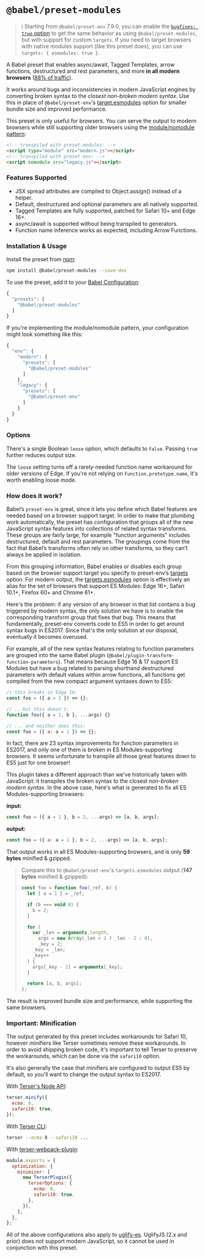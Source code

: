 # `@babel/preset-modules`

> ℹ️ Starting from `@babel/preset-env` 7.9.0, you can enable the [`bugfixes: true` option](https://babeljs.io/docs/en/babel-preset-env#bugfixes) to get the same behavior as using `@babel/preset-modules`, but with support for custom `targets`.
> If you need to target browsers with native modules support (like this preset does), you can use `targets: { esmodules: true }`.

A Babel preset that enables async/await, Tagged Templates, arrow functions, destructured and rest parameters, and more **in all modern browsers** ([88% of traffic](https://caniuse.com/#feat=es6-module)).

It works around bugs and inconsistencies in modern JavaScript engines by converting broken syntax to the _closest non-broken modern syntax_. Use this in place of `@babel/preset-env`'s [target.esmodules](https://babeljs.io/docs/en/babel-preset-env#targetsesmodules) option for smaller bundle size and improved performance.

This preset is only useful for browsers. You can serve the output to modern browsers while still supporting older browsers using the [module/nomodule pattern](https://philipwalton.com/articles/deploying-es2015-code-in-production-today/):

```html
<!-- transpiled with preset-modules: -->
<script type="module" src="modern.js"></script>
<!-- transpiled with preset-env: -->
<script nomodule src="legacy.js"></script>
```

### Features Supported

- JSX spread attributes are compiled to Object.assign() instead of a helper.
- Default, destructured and optional parameters are all natively supported.
- Tagged Templates are fully supported, patched for Safari 10+ and Edge 16+.
- async/await is supported without being transpiled to generators.
- Function name inference works as expected, including Arrow Functions.

### Installation & Usage

Install the preset from [npm](https://www.npmjs.com/package/@babel/preset-modules):

```sh
npm install @babel/preset-modules --save-dev
```

To use the preset, add it to your [Babel Configuration](https://babeljs.io/docs/en/configuration):

```js
{
  "presets": [
    "@babel/preset-modules"
  ]
}
```

If you're implementing the module/nomodule pattern, your configuration might look something like this:

```js
{
  "env": {
    "modern": {
      "presets": [
        "@babel/preset-modules"
      ]
    },
    "legacy": {
      "presets": [
        "@babel/preset-env"
      ]
    }
  }
}
```

### Options

There's a single Boolean `loose` option, which defaults to `false`. Passing `true` further reduces output size.

The `loose` setting turns off a rarely-needed function name workaround for older versions of Edge. If you're not relying on `Function.prototype.name`, it's worth enabling loose mode.

### How does it work?

Babel’s `preset-env` is great, since it lets you define which Babel features are needed based on a browser support target. In order to make that plumbing work automatically, the preset has configuration that groups all of the new JavaScript syntax features into collections of related syntax transforms. These groups are fairly large, for example "function arguments" includes destructured, default and rest parameters. The groupings come from the fact that Babel’s transforms often rely on other transforms, so they can’t always be applied in isolation.

From this grouping information, Babel enables or disables each group based on the browser support target you specify to preset-env’s [targets](https://babeljs.io/docs/en/babel-preset-env#targets) option. For modern output, the [targets.esmodules](https://babeljs.io/docs/en/babel-preset-env#targetsesmodules) option is effectively an alias for the set of browsers that support ES Modules: Edge 16+, Safari 10.1+, Firefox 60+ and Chrome 61+.

Here's the problem: if any version of any browser in that list contains a bug triggered by modern syntax, the only solution we have is to enable the corresponding transform group that fixes that bug. This means that fundamentally, preset-env converts code to ES5 in order to get around syntax bugs in ES2017. Since that's the only solution at our disposal, eventually it becomes overused.

For example, all of the new syntax features relating to function parameters are grouped into the same Babel plugin (`@babel/plugin-transform-function-parameters`). That means because Edge 16 & 17 support ES Modules but have a bug related to parsing shorthand destructured parameters with default values within arrow functions, all functions get compiled from the new compact argument syntaxes down to ES5:

```js
// this breaks in Edge 16:
const foo = ({ a = 1 }) => {};

// .. but this doesn't:
function foo({ a = 1, b }, ...args) {}

// ... and neither does this:
const foo = ({ a: a = 1 }) => {};
```

In fact, there are 23 syntax improvements for function parameters in ES2017, and only one of them is broken in ES Modules-supporting browsers. It seems unfortunate to transpile all those great features down to ES5 just for one browser!

This plugin takes a different approach than we've historically taken with JavaScript: it transpiles the broken syntax to the closest _non-broken modern syntax_. In the above case, here's what is generated to fix all ES Modules-supporting browsers:

**input:**

```js
const foo = ({ a = 1 }, b = 2, ...args) => [a, b, args];
```

**output:**

```js
const foo = ({ a: a = 1 }, b = 2, ...args) => [a, b, args];
```

That output works in all ES Modules-supporting browsers, and is only **59 bytes** minified & gzipped.

> Compare this to `@babel/preset-env`'s `targets.esmodules` output (**147 bytes** minified & gzipped):
>
> ```js
> const foo = function foo(_ref, b) {
>   let { a = 1 } = _ref;
>
>   if (b === void 0) {
>     b = 2;
>   }
>
>   for (
>     var _len = arguments.length,
>       args = new Array(_len > 2 ? _len - 2 : 0),
>       _key = 2;
>     _key < _len;
>     _key++
>   ) {
>     args[_key - 2] = arguments[_key];
>   }
>
>   return [a, b, args];
> };
> ```

The result is improved bundle size and performance, while supporting the same browsers.

### Important: Minification

The output generated by this preset includes workarounds for Safari 10, however minifiers like Terser sometimes remove these workarounds. In order to avoid shipping broken code, it's important to tell Terser to preserve the workarounds, which can be done via the `safari10` option.

It's also generally the case that minifiers are configured to output ES5 by default, so you'll want to change the output syntax to ES2017.

With [Terser's Node API](https://github.com/terser/terser#minify-options):

```js
terser.minify({
  ecma: 8,
  safari10: true,
});
```

With [Terser CLI](https://npm.im/terser):

```sh
terser --ecma 8 --safari10 ...
```

With [terser-webpack-plugin](https://webpack.js.org/plugins/terser-webpack-plugin/):

```js
module.exports = {
  optimization: {
    minimizer: [
      new TerserPlugin({
        terserOptions: {
          ecma: 8,
          safari10: true,
        },
      }),
    ],
  },
};
```

All of the above configurations also apply to [uglify-es](https://github.com/mishoo/UglifyJS2/tree/harmony).
UglifyJS (2.x and prior) does not support modern JavaScript, so it cannot be used in conjunction with this preset.
